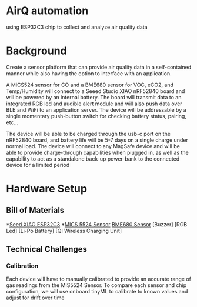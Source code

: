 # AirQ automation
 using ESP32C3 chip to collect and analyze air quality data
# Background
Create a sensor platform that can provide air quality data in a self-contained manner while also having the option to interface with an application.
 
A MiCS524 sensor for CO and a BME680 sensor for VOC, eCO2, and Temp/Humidity will connect to a Seeed Studio XIAO nRF52840 board and will be powered by an internal battery. The board will transmit data to an integrated RGB led and audible alert module and will also push data over BLE and WiFi to an application server. The device will be addressable by a single momentary push-button switch for checking battery status, pairing, etc...
 
The device will be able to be charged through the usb-c port on the nRF52840 board, and battery life will be 5-7 days on a single charge under normal load. The device will connect to any MagSafe device and will be able to provide charge-through capabilities when plugged in, as well as the capability to act as a standalone back-up power-bank to the connected device for a limited period
# Hardware Setup
## Bill of Materials
*[Seed XIAO ESP32C3](https://www.seeedstudio.com/Seeed-XIAO-ESP32C3-p-5431.html)
*[MICS 5524 Sensor](https://wiki.dfrobot.com/Fermion__MEMS_Gas_Sensor___MiCS-5524_SKU_SEN0440)
[BME680 Sensor](https://www.adafruit.com/product/3660)
[Buzzer]
[RGB Led]
[Li-Po Battery]
[QI Wireless Charging Unit]
## Technical Challenges
### Calibration
Each device will have to manually calibrated to provide an accurate range of gas readings from the MIS5524 Sensor. To compare each sensor and chip configuration, we will use onboard tinyML to calibrate to known values and adjust for drift over time
